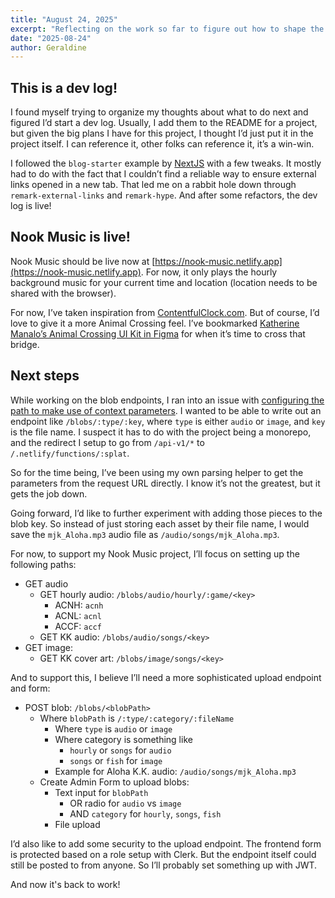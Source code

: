 ```yaml
---
title: "August 24, 2025"
excerpt: "Reflecting on the work so far to figure out how to shape the API for Nook Music."
date: "2025-08-24"
author: Geraldine
---
```


## This is a dev log!

I found myself trying to organize my thoughts about what to do next and figured I’d start a dev log. Usually, I add them to the README for a project, but given the big plans I have for this project, I thought I’d just put it in the project itself. I can reference it, other folks can reference it, it’s a win-win.

I followed the `blog-starter` example by [NextJS](https://github.com/vercel/next.js/tree/canary/examples/blog-starter) with a few tweaks. It mostly had to do with the fact that I couldn’t find a reliable way to ensure external links opened in a new tab. That led me on a rabbit hole down through `remark-external-links` and `remark-hype`. And after some refactors, the dev log is live!

## Nook Music is live!

Nook Music should be live now at [https://nook-music.netlify.app](https://nook-music.netlify.app). For now, it only plays the hourly background music for your current time and location (location needs to be shared with the browser).

For now, I’ve taken inspiration from [ContentfulClock.com](https://www.contentfulclock.com/). But of course, I’d love to give it a more Animal Crossing feel. I’ve bookmarked [Katherine Manalo’s Animal Crossing UI Kit in Figma](https://www.figma.com/community/file/1155196388062943961/animal-crossing-ui-kit) for when it’s time to cross that bridge.

## Next steps

While working on the blob endpoints, I ran into an issue with [configuring the path to make use of context parameters](https://docs.netlify.com/build/functions/get-started/?data-tab=TypeScript#route-requests). I wanted to be able to write out an endpoint like `/blobs/:type/:key`, where `type` is either `audio` or `image`, and `key` is the file name. I suspect it has to do with the project being a monorepo, and the redirect I setup to go from `/api-v1/*` to `/.netlify/functions/:splat`.

So for the time being, I’ve been using my own parsing helper to get the parameters from the request URL directly. I know it’s not the greatest, but it gets the job down.

Going forward, I’d like to further experiment with adding those pieces to the blob key. So instead of just storing each asset by their file name, I would save the `mjk_Aloha.mp3` audio file as `/audio/songs/mjk_Aloha.mp3`.

For now, to support my Nook Music project, I’ll focus on setting up the following paths:

- GET audio
  - GET hourly audio: `/blobs/audio/hourly/:game/<key>`
    - ACNH: `acnh`
    - ACNL: `acnl`
    - ACCF: `accf`
  - GET KK audio: `/blobs/audio/songs/<key>`
- GET image:
  - GET KK cover art: `/blobs/image/songs/<key>`

And to support this, I believe I’ll need a more sophisticated upload endpoint and form:

- POST blob: `/blobs/<blobPath>`
  - Where `blobPath` is `/:type/:category/:fileName`
    - Where `type` is `audio` or `image`
    - Where category is something like
      - `hourly` or `songs` for `audio`
      - `songs` or `fish` for `image`
    - Example for Aloha K.K. audio: `/audio/songs/mjk_Aloha.mp3`
  - Create Admin Form to upload blobs:
    - Text input for `blobPath`
      - OR radio for `audio` vs `image`
      - AND `category` for `hourly`, `songs`, `fish`
    - File upload

I’d also like to add some security to the upload endpoint. The frontend form is protected based on a role setup with Clerk. But the endpoint itself could still be posted to from anyone. So I’ll probably set something up with JWT.

And now it's back to work!
